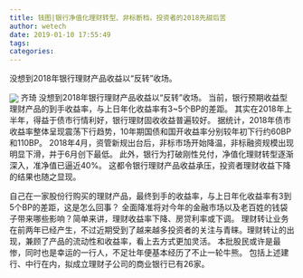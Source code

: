```yaml
---
title: 钱图|银行净值化理财转型、非标断档，投资者的2018先甜后苦
author: wetech
date: 2019-01-10 17:55:49
tags: 
categories: 
---
```

没想到2018年银行理财产品收益以“反转”收场。
<!-- more -->
<img align="center" border="0" src="https://imgcdn.yicai.com/uppics/images/2019/01/d3af21841ce0d0475013c3e0e0dfcb0c.jpg" />
齐琦
没想到2018年银行理财产品收益以“反转”收场。
当前，银行预期收益型理财产品的到手收益率，与上日年化收益率有3~5个BP的差距。
其实在2018年上半年，得益于债市行情利好，银行理财固收收益普遍较好。
据统计，2018年债市收益率整体呈现震荡下行趋势，10年期国债和国开收益率分别较年初下行约60BP和110BP。
2018年4月，资管新规出台后，非标市场开始降温，非标融资规模出现明显下滑，并于6月创下最低。
此外，银行为打破刚性兑付，净值化理财转型逐渐深入，准净值已逼近40%。
这都令银行理财产品收益承压，投资者理财收益下降的结果也随之显现。
 
 
自己在一家股份行购买的理财产品，最终到手的收益率，与上日年化收益率有3到5个BP的差距，这是怎么回事？
全面降准将对今年的金融市场以及老百姓的钱袋子带来哪些影响？简单来讲，理财收益率下降、房贷利率或下调。
理财转让业务在前两年已经产生，不过近期受到了越来越多投资者的关注与青睐。理财转让的出现，兼顾了产品的流动性和收益率，看上去方式更加灵活。
本批股民或许是最惨，同时也是幸运的一行人，不足壮年便基本经历了不止一轮牛熊。
包括上述建行、中行在内，拟成立理财子公司的商业银行已有26家。
